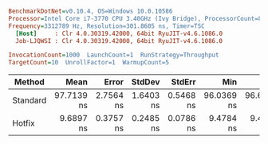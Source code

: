 ``` ini

BenchmarkDotNet=v0.10.4, OS=Windows 10.0.10586
Processor=Intel Core i7-3770 CPU 3.40GHz (Ivy Bridge), ProcessorCount=8
Frequency=3312789 Hz, Resolution=301.8605 ns, Timer=TSC
  [Host]     : Clr 4.0.30319.42000, 64bit RyuJIT-v4.6.1086.0
  Job-LJQWSI : Clr 4.0.30319.42000, 64bit RyuJIT-v4.6.1086.0

InvocationCount=1000  LaunchCount=1  RunStrategy=Throughput  
TargetCount=10  UnrollFactor=1  WarmupCount=5  

```
 |   Method |       Mean |     Error |    StdDev |    StdErr |        Min |         Q1 |     Median |         Q3 |         Max |         Op/s | Scaled | ScaledSD | Allocated |
 |--------- |-----------:|----------:|----------:|----------:|-----------:|-----------:|-----------:|-----------:|------------:|-------------:|-------:|---------:|----------:|
 | Standard | 97.7139 ns | 2.7564 ns | 1.6403 ns | 0.5468 ns | 96.0369 ns | 96.6406 ns | 96.9425 ns | 99.2064 ns | 100.8667 ns |  10233957.59 |   1.00 |     0.00 |      0 kB |
 |   Hotfix |  9.6897 ns | 0.3757 ns | 0.2485 ns | 0.0786 ns |  9.4784 ns |  9.4784 ns |  9.6294 ns |  9.7803 ns |  10.0821 ns | 103202135.21 |   0.10 |     0.00 |      0 kB |
